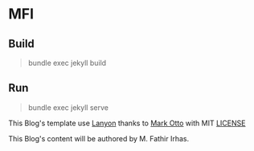 # MFI

## Build
> bundle exec jekyll build

## Run
> bundle exec jekyll serve

This Blog's template use [Lanyon](http://jekyllthemes.org/themes/lanyon/) thanks to [Mark Otto](https://github.com/mdo) with MIT [LICENSE](https://github.com/poole/lanyon/blob/master/LICENSE.md)

This Blog's content will be authored by M. Fathir Irhas.
